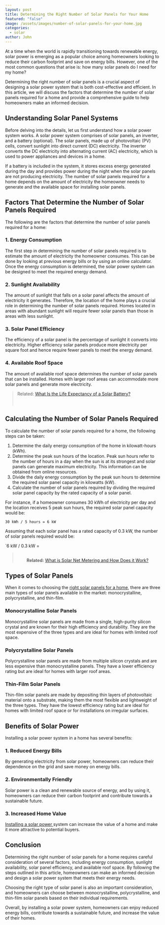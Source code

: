 ```yaml
---
layout: post
title: Determining the Right Number of Solar Panels for Your Home
featured: "false"
image: /assets/images/number-of-solar-panels-for-your-home.jpg
categories:
  - solar
author: John
---
```


At a time when the world is rapidly transitioning towards renewable energy, solar power is emerging as a popular choice among homeowners looking to reduce their carbon footprint and save on energy bills. However, one of the most common questions that arise is: how many solar panels do I need for my home?

Determining the right number of solar panels is a crucial aspect of designing a solar power system that is both cost-effective and efficient. In this article, we will discuss the factors that determine the number of solar panels required for a home and provide a comprehensive guide to help homeowners make an informed decision.

## Understanding Solar Panel Systems

Before delving into the details, let us first understand how a solar power system works. A solar power system comprises of solar panels, an inverter, and a battery (optional). The solar panels, made up of photovoltaic (PV) cells, convert sunlight into direct current (DC) electricity. The inverter converts the DC electricity into alternating current (AC) electricity, which is used to power appliances and devices in a home.

If a battery is included in the system, it stores excess energy generated during the day and provides power during the night when the solar panels are not producing electricity. The number of solar panels required for a home depends on the amount of electricity the homeowner needs to generate and the available space for installing solar panels.

## Factors That Determine the Number of Solar Panels Required

The following are the factors that determine the number of solar panels required for a home:

### 1. Energy Consumption

The first step in determining the number of solar panels required is to estimate the amount of electricity the homeowner consumes. This can be done by looking at previous energy bills or by using an online calculator. Once the energy consumption is determined, the solar power system can be designed to meet the required energy demand.

### 2. Sunlight Availability

The amount of sunlight that falls on a solar panel affects the amount of electricity it generates. Therefore, the location of the home plays a crucial role in determining the number of solar panels required. Homes located in areas with abundant sunlight will require fewer solar panels than those in areas with less sunlight.

### 3. Solar Panel Efficiency

The efficiency of a solar panel is the percentage of sunlight it converts into electricity. Higher efficiency solar panels produce more electricity per square foot and hence require fewer panels to meet the energy demand.

### 4. Available Roof Space

The amount of available roof space determines the number of solar panels that can be installed. Homes with larger roof areas can accommodate more solar panels and generate more electricity.

> R﻿elated:﻿ [What Is the Life Expectancy of a Solar Battery?](/what-is-the-life-expectancy-of-a-solar-battery/)
>
> <!--EndFragment--> ﻿

## Calculating the Number of Solar Panels Required

To calculate the number of solar panels required for a home, the following steps can be taken:

1. Determine the daily energy consumption of the home in kilowatt-hours (kWh).
2. Determine the peak sun hours of the location. Peak sun hours refer to the number of hours in a day when the sun is at its strongest and solar panels can generate maximum electricity. This information can be obtained from online resources.
3. Divide the daily energy consumption by the peak sun hours to determine the required solar panel capacity in kilowatts (kW).
4. Calculate the number of solar panels required by dividing the required solar panel capacity by the rated capacity of a solar panel.

For instance, if a homeowner consumes 30 kWh of electricity per day and the location receives 5 peak sun hours, the required solar panel capacity would be:

`30 kWh / 5 hours = 6 kW`

Assuming that each solar panel has a rated capacity of 0.3 kW, the number of solar panels required would be:

`6 kW / 0.3 kW =

> ![](data:image/svg+xml,%3csvg%20xmlns=%27http://www.w3.org/2000/svg%27%20version=%271.1%27%20width=%2730%27%20height=%2730%27/%3e)**R﻿elated:** [What is Solar Net Metering and How Does it Work?](/what-is-solar-net-metering-and-how-does-it-work/)

## Types of Solar Panels

When it comes to choosing the [right solar panels for a home](/are-solar-panels-a-good-investment-for-you/), there are three main types of solar panels available in the market: monocrystalline, polycrystalline, and thin-film.

### Monocrystalline Solar Panels

Monocrystalline solar panels are made from a single, high-purity silicon crystal and are known for their high efficiency and durability. They are the most expensive of the three types and are ideal for homes with limited roof space.

### Polycrystalline Solar Panels

Polycrystalline solar panels are made from multiple silicon crystals and are less expensive than monocrystalline panels. They have a lower efficiency rating but are ideal for homes with larger roof areas.

### Thin-Film Solar Panels

Thin-film solar panels are made by depositing thin layers of photovoltaic material onto a substrate, making them the most flexible and lightweight of the three types. They have the lowest efficiency rating but are ideal for homes with limited roof space or for installations on irregular surfaces.

## Benefits of Solar Power

Installing a solar power system in a home has several benefits:

### 1. Reduced Energy Bills

By generating electricity from solar power, homeowners can reduce their dependence on the grid and save money on energy bills.

### 2. Environmentally Friendly

Solar power is a clean and renewable source of energy, and by using it, homeowners can reduce their carbon footprint and contribute towards a sustainable future.

### 3. Increased Home Value

[Installing a solar power ](/thing-you-need-to-know-solar-installation/)system can increase the value of a home and make it more attractive to potential buyers.

## Conclusion

Determining the right number of solar panels for a home requires careful consideration of several factors, including energy consumption, sunlight availability, solar panel efficiency, and available roof space. By following the steps outlined in this article, homeowners can make an informed decision and design a solar power system that meets their energy needs.

Choosing the right type of solar panel is also an important consideration, and homeowners can choose between monocrystalline, polycrystalline, and thin-film solar panels based on their individual requirements.

Overall, by installing a solar power system, homeowners can enjoy reduced energy bills, contribute towards a sustainable future, and increase the value of their homes.
